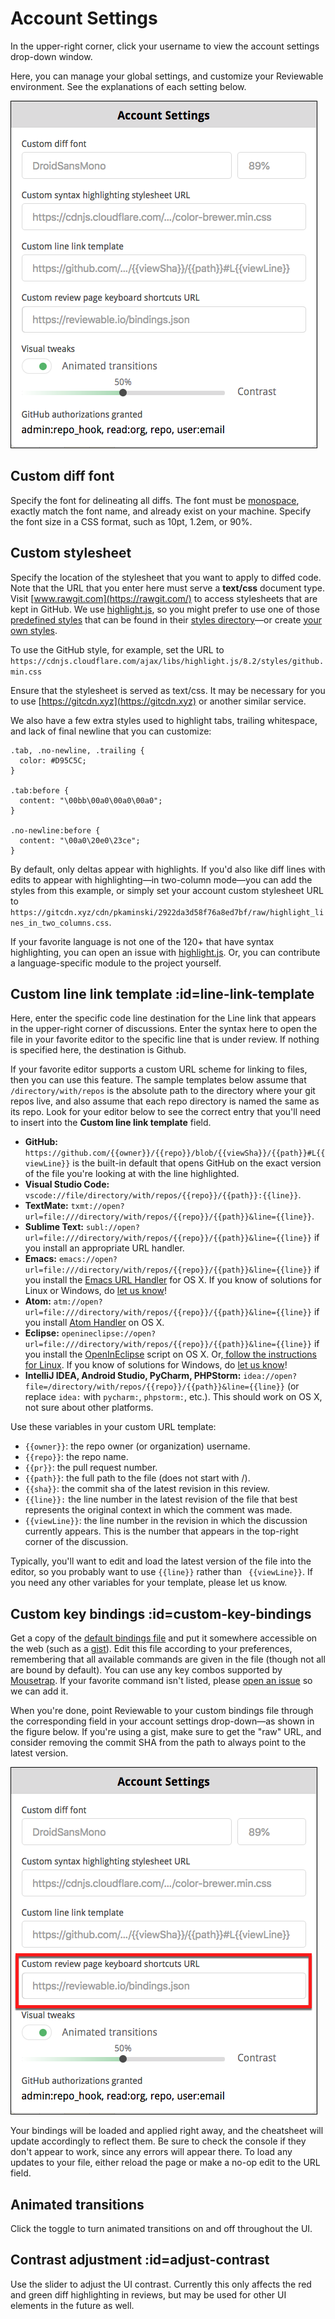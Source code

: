 # Account Settings
In the upper-right corner, click your username to view the account settings drop-down window.

Here, you can manage your global settings, and customize your Reviewable environment. See the explanations of each setting below.

![reviewable account settings](images/accountsettings_1.png)


## Custom diff font

Specify the font for delineating all diffs. The font must be [monospace](https://medium.com/@vilcins/top-monospaced-fonts-for-coding-a7d941a143fe), exactly match the font name, and already exist on your machine. Specify the font size in a CSS format, such as 10pt, 1.2em, or 90%.


## Custom stylesheet

Specify the location of the stylesheet that you want to apply to diffed code. Note that the URL that you enter here must serve a **text/css** document type. Visit [www.rawgit.com](https://rawgit.com/) to access stylesheets that are kept in GitHub. We use [highlight.js](https://highlightjs.org/), so you might prefer to use one of those [predefined styles](https://highlightjs.org/static/demo/) that can be found in their [styles directory](https://github.com/isagalaev/highlight.js/tree/master/src/styles)—or create [your own styles](http://highlightjs.readthedocs.io/en/latest/css-classes-reference.html).

To use the GitHub style, for example, set the URL to `https://cdnjs.cloudflare.com/ajax/libs/highlight.js/8.2/styles/github.min.css`

Ensure that the stylesheet is served as text/css. It may be necessary for you to use [https://gitcdn.xyz](https://gitcdn.xyz) or another similar service.

We also have a few extra styles used to highlight tabs, trailing whitespace, and lack of final newline that you can customize:

```
.tab, .no-newline, .trailing {
  color: #D95C5C;
}

.tab:before {
  content: "\00bb\00a0\00a0\00a0";
}

.no-newline:before {
  content: "\00a0\20e0\23ce";
}
```

By default, only deltas appear with highlights. If you'd also like diff lines with edits to appear with highlighting—in two-column mode—you can add the styles from this example, or simply set your account custom stylesheet URL to `https://gitcdn.xyz/cdn/pkaminski/2922da3d58f76a8ed7bf/raw/highlight_lines_in_two_columns.css`.

If your favorite language is not one of the 120+ that have syntax highlighting, you can open an issue with [highlight.js](https://highlightjs.org/). Or, you can contribute a language-specific module to the project yourself.


## Custom line link template :id=line-link-template

Here, enter the specific code line destination for the Line link that appears in the upper-right corner of discussions. Enter the syntax here to open the file in your favorite editor to the specific line that is under review. If nothing is specified here, the destination is Github.

If your favorite editor supports a custom URL scheme for linking to files, then you can use this feature. The sample templates below assume that `/directory/with/repos` is the absolute path to the directory where your git repos live, and also assume that each repo directory is named the same as its repo. Look for your editor below to see the correct entry that you'll need to insert into the **Custom line link template** field.

*   **GitHub:** `https://github.com/{{owner}}/{{repo}}/blob/{{viewSha}}/{{path}}#L{{viewLine}}` is the built-in default that opens GitHub on the exact version of the file you're looking at with the line highlighted.
*   **Visual Studio Code:** `vscode://file/directory/with/repos/{{repo}}/{{path}}:{{line}}`.
*   **TextMate:** `txmt://open?url=file:///directory/with/repos/{{repo}}/{{path}}&line={{line}}`.
*   **Sublime Text:** `subl://open?url=file:///directory/with/repos/{{repo}}/{{path}}&line={{line}}` if you install an appropriate URL handler.
*   **Emacs:** `emacs://open?url=file:///directory/with/repos/{{repo}}/{{path}}&line={{line}}` if you install the [Emacs URL Handler](https://github.com/typester/emacs-handler) for OS X. If you know of solutions for Linux or Windows, do [let us know](mailto:support@reviewable.io)!
*   **Atom:** `atm://open?url=file:///directory/with/repos/{{repo}}/{{path}}&line={{line}}` if you install [Atom Handler](https://github.com/WizardOfOgz/atom-handler) on OS X.
*   **Eclipse:** `openineclipse://open?url=file:///directory/with/repos/{{repo}}/{{path}}&line={{line}}` if you install the [OpenInEclipse](https://gist.github.com/uncreative/1100212) script on OS X. Or,[ follow the instructions for Linux](https://gist.github.com/jGleitz/cf9df461698f4e133cef). If you know of solutions for Windows, do [let us know](mailto:support@reviewable.io)!
*   **IntelliJ IDEA, Android Studio, PyCharm, PHPStorm:** `idea://open?file=/directory/with/repos/{{repo}}/{{path}}&line={{line}}` (or replace `idea:` with `pycharm:`, `phpstorm:`, etc.). This should work on OS X, not sure about other platforms.

Use these variables in your custom URL template:

*   `{{owner}}`: the repo owner (or organization) username.
*   `{{repo}}`: the repo name.
*   `{{pr}}`: the pull request number.
*   `{{path}}`: the full path to the file (does not start with /).
*   `{{sha}}`: the commit sha of the latest revision in this review.
*   `{{line}}:` the line number in the latest revision of the file that best represents the original context in which the comment was made.
*   `{{viewLine}}`: the line number in the revision in which the discussion currently appears. This is the number that appears in the top-right corner of the discussion.

Typically, you'll want to edit and load the latest version of the file into the editor, so you probably want to use `{{line}}` rather than ` {{viewLine}}`. If you need any other variables for your template, please let us know.


## Custom key bindings :id=custom-key-bindings

Get a copy of the [default bindings file](https://reviewable.io/bindings.json) and put it somewhere accessible on the web (such as a [gist](https://gist.github.com/)). Edit this file according to your preferences, remembering that all available commands are given in the file (though not all are bound by default). You can use any key combos supported by [Mousetrap](http://craig.is/killing/mice). If your favorite command isn't listed, please [open an issue](https://github.com/reviewable/reviewable/issues) so we can add it.

When you're done, point Reviewable to your custom bindings file through the corresponding field in your account settings drop-down—as shown in the figure below. If you're using a gist, make sure to get the "raw" URL, and consider removing the commit SHA from the path to always point to the latest version.


![reviewable account settings](images/accountsettings_2.png)

Your bindings will be loaded and applied right away, and the cheatsheet will update accordingly to reflect them. Be sure to check the console if they don't appear to work, since any errors will appear there. To load any updates to your file, either reload the page or make a no-op edit to the URL field.


## Animated transitions

Click the toggle to turn animated transitions on and off throughout the UI.


## Contrast adjustment :id=adjust-contrast

Use the slider to adjust the UI contrast. Currently this only affects the red and green diff highlighting in reviews, but may be used for other UI elements in the future as well.

